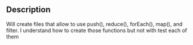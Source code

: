 ##  Description
Will create files that allow to use push(), reduce(), forEach(), map(), and filter. I understand how to create those functions but not with test each of them
